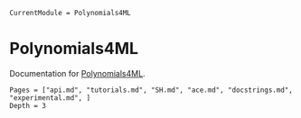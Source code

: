 ```@meta
CurrentModule = Polynomials4ML
```

# Polynomials4ML

Documentation for [Polynomials4ML](https://github.com/ACEsuit/Polynomials4ML.jl).

```@contents
Pages = ["api.md", "tutorials.md", "SH.md", "ace.md", "docstrings.md", "experimental.md", ]
Depth = 3
```
